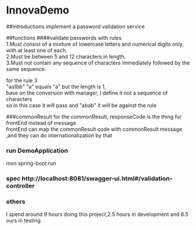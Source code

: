 # InnovaDemo

##introductions
implement a password validation service

##functions
####validate passwords with rules<br>
1.Must consist of a mixture of lowercase letters and numerical digits only, with at least one
of each.<br>
2.Must be between 5 and 12 characters in length.<br>
3.Must not contain any sequence of characters immediately followed by the same sequence.

for the rule 3<br>
"aa1bb"   "a" equals "a" but  the length is 1,<br>
base on the conversion with manager, I define it not a sequence of characters<br>
so in this case it will pass and "abab" it will be against the rule

###commonResult
for the commonResult, responseCode is the thing for frontEnd instead of message<br>
frontEnd can map the commonResult code with commonResult message ,and they can do internationalization by that

### run DemoApplication 
mvn spring-boot:run
### spec http://localhost:8081/swagger-ui.html#/validation-controller

### others
I spend around 9 hours doing this project,2.5 hours in development and 6.5 ours in testing

